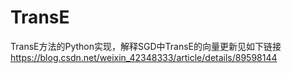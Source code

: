 # TransE
TransE方法的Python实现，解释SGD中TransE的向量更新见如下链接
https://blog.csdn.net/weixin_42348333/article/details/89598144
